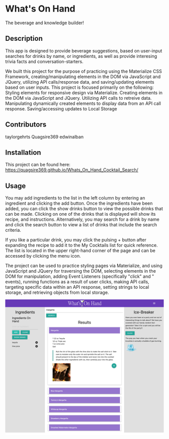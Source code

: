 # What's On Hand
The beverage and knowledge builder!

## Description

This app is designed to provide beverage suggestions, based on user-input searches for drinks by name, or ingredients, as well as provide interesing trivia facts and conversation-starters.

We built this project for the purpose of practicing using the Materialize CSS Framework, creating/manipulating elements in the DOM via JavaScript and JQuery, utilizing API calls/response data, and saving/updating elements based on user inputs. This project is focused primarily on the following:
Styling elements for responsive design via Materialize.
Creating elements in the DOM via JavaScript and JQuery.
Utilizing API calls to retreive data.
Manipulating dynamically created elements to display data from an API call response.
Saving/accessing updates to Local Storage



## Contributors

taylorgehrts
Quagsire369
edwinalban

## Installation

This project can be found here:
https://quagsire369.github.io/Whats_On_Hand_Cocktail_Search/

## Usage

You may add ingredients to the list in the left column by entering an ingredient and clicking the add button. Once the ingredients have been added, you can click the show drinks button to view the possible drinks that can be made. Clicking on one of the drinks that is displayed will show its recipe, and instructions. Alternatively, you may search for a drink by name and click the search button to view a list of drinks that include the search criteria.

If you like a particular drink, you may click the pulsing + button after expanding the recipe to add it to the My Cocktails list for quick reference. The list is located in the upper right-hand corner of the page and can be accessed by clicking the menu icon.

The project can be used to practice styling pages via Materialize, and using JavaScript and JQuery for traversing the DOM, selecting elements in the DOM for manipulation, adding Event Listeners (specifically "click" and " events), running functions as a result of user clicks, making API calls, targeting specific data within an API response, setting strings to local storage, and retrieving objects from local storage.

![Screenshot of app](./assets/Images/CocktailappScreenshot.png)